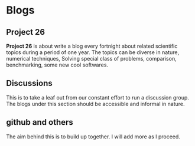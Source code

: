 # Blogs

## Project 26
**Project 26** is about write a blog every fortnight about related scientific topics during a period of one year. The topics can be diverse in nature, numerical techniques, Solving special class of problems, comparison, benchmarking, some new cool softwares.   

## Discussions
 This is to take a leaf out from our constant effort to run a discussion group. The blogs under this section should be accessible and informal in nature.

## github and others
 The aim behind this is to build up together. I will add more as I proceed. 
